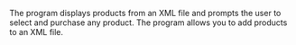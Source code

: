 The program displays products from an XML file and prompts the user to select and purchase any product. The program allows you to add products to an XML file.
